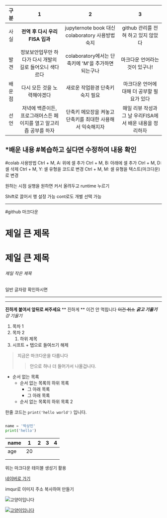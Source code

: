 | 구분   | 1             | 2 | 3 |
|:---------:|:----------------:|:---:|:---:|
| 사실    | **전역 후 다시 우리FISA 입과** | jupyternote book 대신 colaboratory 사용방법 숙지 | github 관리를 전혀 하고 있지 않았다 |
| 발견    | 정보보안업무만 하다가 다시 개발의 길로 들어오니 색다르다 | colaboratory에서는 단축키에 'M'을 추가하면 되는구나 | 마크다운 언어라는 것이 있구나! |
| 배운점  | 다시 모든 것을 노력해야겠다 | 새로운 작업환경 단축키 숙지 필요 | 마크다운 언어에 대해 더 공부할 필요가 있다 |
| 선언    | 저녁에 백준이든, 프로그래머스든 페이지를 열고 알고리즘 공부를 하자 | 단축키 메모장을 켜놓고 단축키를 최대한 사용해서 익숙해지자 | 매일 리뷰 작성과 그 날 우리FISA에서 배운 내용을 정리하자 |


*배운 내용
#복습하고 싶다면 수정하여 내용 확인 
---
#colab 사용방법
Ctrl + M, A: 위에 셀 추가
Ctrl + M, B: 아래에 셀 추가
Ctrl + M, D: 셀 삭제
Ctrl + M, Y: 셀 유형을 코드로 변경
Ctrl + M, M: 셀 유형을 텍스트(마크다운)로 변경

원하는 시점 실행을 원하면 커서 올려두고 runtime 누르기

Shift로 끌어서 행 설정 가능
cont로도 개별 선택 가능

----------------------------------------------------------------
#github 마크다운
# 제일 큰 제목 
<h1>제일 큰 제목</h1>

###### 제일 작은 제목
일반 글자랑 확인하시면 

--- 
***

__진하게__
**붙여서 앞뒤로 써주세요**
** 진하게 ** 이건 안 먹힙니다
~~이건 취소~~
***굵고 기울기***
*걍 기울기*

1. 목차 1
2. 목차 2
     1. 하위 제목
3. 시프트 + 탭으로 들여쓰기 해제

> 지금은 마크다운을 다룹니다
>> 안으로 하나 더 들어가서 나올겁니다.
>

- 순서 없는 목록
  - 순서 없는 목록의 하위 목록
    - 그 아래 목록
    - 그 아래 목록
  - 순서 없는 목록의 하위 목록 2
 
한줄 코드는 `print('hello world')` 입니다.

```python

name = '박상민'
print('hello')
```

| name  | 1  | 2 | 3 | 4 |
|-------|----|---|---|---|
| age   | 20 |   |   |   |
|       |    |   |   |   |
|       |    |   |   |   |

위는 마크다운 테이블 생성기 활용

[네이버로 가기](https://www.naver.com/)

imqur로 이미지 주소 복사하여 만들기

![고양이입니다](https://i.imgur.com/knCvaRQ.png)

[![고양이입니다](https://i.imgur.com/knCvaRQ.png)](https://www.naver.com/)
